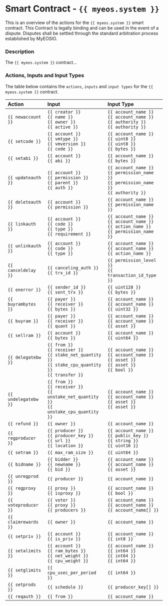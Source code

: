 # Smart Contract - `{{ myeos.system }}`

This is an overview of the actions for the `{{ myeos.system }}` smart contract. This Contract is legally binding and can be used in the event of a dispute. Disputes shall be settled through the standard arbitration process established by MyEOSIO.

### Description

The `{{ myeos.system }}` contract...

### Actions, Inputs and Input Types

The table below contains the `actions`, `inputs` and `input types` for the `{{ myeos.system }}` contract.

| Action | Input | Input Type |
|:--|:--|:--|
| `{{ newaccount }}` | `{{ creator }}`<br/>`{{ name }}`<br/>`{{ owner }}`<br/>`{{ active }}` | `{{ account_name }}`<br/>`{{ account_name }}`<br/>`{{ authority }}`<br/>`{{ authority }}` |
| `{{ setcode }}` | `{{ account }}`<br/>`{{ vmtype }}`<br/>`{{ vmversion }}`<br/>`{{ code }}` | `{{ account_name }}`<br/>`{{ uint8 }}`<br/>`{{ uint8 }}`<br/>`{{ bytes }}` |
| `{{ setabi }}` | `{{ account }}`<br/>`{{ abi }}` | `{{ account_name }}`<br/>`{{ bytes }}` |
| `{{ updateauth }}` | `{{ account }}`<br/>`{{ permission }}`<br/>`{{ parent }}`<br/>`{{ auth }}` | `{{ account_name }}`<br/>`{{ permission_name }}`<br/>`{{ permission_name }}`<br/>`{{ authority }}` |
| `{{ deleteauth }}` | `{{ account }}`<br/>`{{ permission }}` | `{{ account_name }}`<br/>`{{ permission_name }}` |
| `{{ linkauth }}` | `{{ account }}`<br/>`{{ code }}`<br/>`{{ type }}`<br/>`{{ requirement }}` | `{{ account_name }}`<br/>`{{ account_name }}`<br/>`{{ action_name }}`<br/>`{{ permission_name }}` |
| `{{ unlinkauth }}` | `{{ account }}`<br/>`{{ code }}`<br/>`{{ type }}` | `{{ account_name }}`<br/>`{{ account_name }}`<br/>`{{ action_name }}` |
| `{{ canceldelay }}` | `{{ canceling_auth }}`<br/>`{{ trx_id }}` | `{{ permission_level }}`<br/>`{{ transaction_id_type }}` |
| `{{ onerror }}` | `{{ sender_id }}`<br/>`{{ sent_trx }}` | `{{ uint128 }}`<br/>`{{ bytes }}` |
| `{{ buyrambytes }}` | `{{ payer }}`<br/>`{{ receiver }}`<br/>`{{ bytes }}` | `{{ account_name }}`<br/>`{{ account_name }}`<br/>`{{ uint32 }}` |
| `{{ buyram }}` | `{{ payer }}`<br/>`{{ receiver }}`<br/>`{{ quant }}` | `{{ account_name }}`<br/>`{{ account_name }}`<br/>`{{ asset }}` |
| `{{ sellram }}` | `{{ account }}`<br/>`{{ bytes }}` | `{{ account_name }}`<br/>`{{ uint64 }}` |
| `{{ delegatebw }}` | `{{ from }}`<br/>`{{ receiver }}`<br/>`{{ stake_net_quantity }}`<br/>`{{ stake_cpu_quantity }}`<br/>`{{ transfer }}` | `{{ account_name }}`<br/>`{{ account_name }}`<br/>`{{ asset }}`<br/>`{{ asset }}`<br/>`{{ bool }}` |
| `{{ undelegatebw }}` | `{{ from }}`<br/>`{{ receiver }}`<br/>`{{ unstake_net_quantity }}`<br/>`{{ unstake_cpu_quantity }}` | `{{ account_name }}`<br/>`{{ account_name }}`<br/>`{{ asset }}`<br/>`{{ asset }}` |
| `{{ refund }}` | `{{ owner }}` | `{{ account_name }}` |
| `{{ regproducer }}` | `{{ producer }}`<br/>`{{ producer_key }}`<br/>`{{ url }}`<br/>`{{ location }}` | `{{ account_name }}`<br/>`{{ public_key }}`<br/>`{{ string }}`<br/>`{{ uint16 }}` |
| `{{ setram }}` | `{{ max_ram_size }}` | `{{ uint64 }}` |
| `{{ bidname }}` | `{{ bidder }}`<br/>`{{ newname }}`<br/>`{{ bid }}` | `{{ account_name }}`<br/>`{{ account_name }}`<br/>`{{ asset }}` |
| `{{ unregprod }}` | `{{ producer }}` | `{{ account_name }}` |
| `{{ regproxy }}` | `{{ proxy }}`<br/>`{{ isproxy }}` | `{{ account_name }}`<br/>`{{ bool }}` |
| `{{ voteproducer }}` | `{{ voter }}`<br/>`{{ proxy }}`<br/>`{{ producers }}` | `{{ account_name }}`<br/>`{{ account_name }}`<br/>`{{ account_name[] }}` |
| `{{ claimrewards }}` | `{{ owner }}` | `{{ account_name }}` |
| `{{ setpriv }}` | `{{ account }}`<br/>`{{ is_priv }}` | `{{ account_name }}`<br/>`{{ int8 }}` |
| `{{ setalimits }}` | `{{ account }}`<br/>`{{ ram_bytes }}`<br/>`{{ net_weight }}`<br/>`{{ cpu_weight }}` | `{{ account_name }}`<br/>`{{ int64 }}`<br/>`{{ int64 }}`<br/>`{{ int64 }}` |
| `{{ setglimits }}` | `{{ cpu_usec_per_period }}` | `{{ int64 }}` |
| `{{ setprods }}` | `{{ schedule }}` | `{{ producer_key[] }}` |
| `{{ reqauth }}` | `{{ from }}` | `{{ account_name }}` |